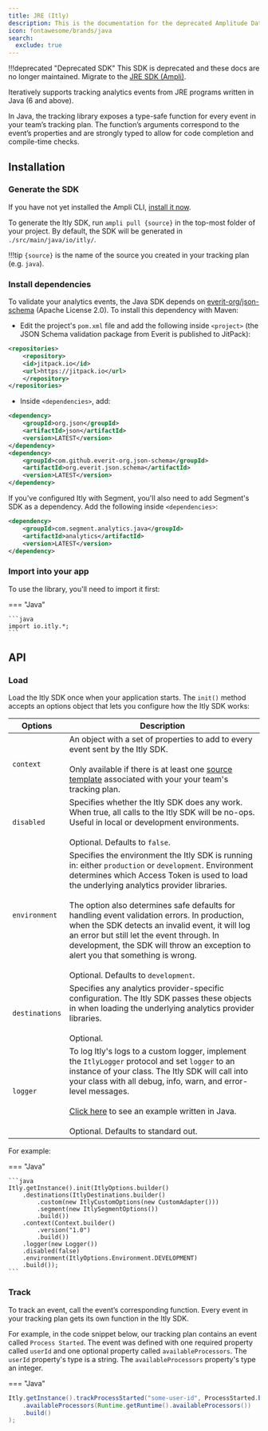 ```yaml
---
title: JRE (Itly)
description: This is the documentation for the deprecated Amplitude Data JRE SDK (Itly)
icon: fontawesome/brands/java
search:
  exclude: true
---
```


<!-- markdownlint-disable -->
<!-- markdown-link-check-disable -->
<!-- vale off-->

!!!deprecated "Deprecated SDK"
    This SDK is deprecated and these docs are no longer maintained. Migrate to the [JRE SDK (Ampli)](/data/sdks/java/ampli/).

Iteratively supports tracking analytics events from JRE programs written in Java (6 and above).

In Java, the tracking library exposes a type-safe function for every event in your team’s tracking plan. The function’s arguments correspond to the event’s properties and are strongly typed to allow for code completion and compile-time checks.

## Installation

### Generate the SDK

If you have not yet installed the Ampli CLI, [install it now](/data/using-the-ampli-cli).

To generate the Itly SDK, run `ampli pull {source}` in the top-most folder of your project. By default, the SDK will be generated in `./src/main/java/io/itly/`.

!!!tip
    `{source}` is the name of the source you created in your tracking plan (e.g. `java`).

### Install dependencies

To validate your analytics events, the Java SDK depends on [everit-org/json-schema](https://github.com/everit-org/json-schema) (Apache License 2.0). To install this dependency with Maven:

- Edit the project's `pom.xml` file and add the following inside `<project>` (the JSON Schema validation package from Everit is published to JitPack):

```xml
<repositories>
    <repository>
    <id>jitpack.io</id>
    <url>https://jitpack.io</url>
    </repository>
</repositories>
```

- Inside `<dependencies>`, add:

```xml
<dependency>
    <groupId>org.json</groupId>
    <artifactId>json</artifactId>
    <version>LATEST</version>
</dependency>
<dependency>
    <groupId>com.github.everit-org.json-schema</groupId>
    <artifactId>org.everit.json.schema</artifactId>
    <version>LATEST</version>
</dependency>
```

If you've configured Itly with Segment, you'll also need to add Segment's SDK as a dependency. Add the following inside `<dependencies>`:

```xml
<dependency>
    <groupId>com.segment.analytics.java</groupId>
    <artifactId>analytics</artifactId>
    <version>LATEST</version>
</dependency>
```

### Import into your app

To use the library, you'll need to import it first:

=== "Java"

    ```java
    import io.itly.*;
    ```

## API

### Load

Load the Itly SDK once when your application starts. The `init()` method accepts an options object that lets you configure how the Itly SDK works:

| <div class="big-column">Options</div> | Description |
|-|-|
| `context`| An object with a set of properties to add to every event sent by the Itly SDK.<br /><br />Only available if there is at least one [source template](/working-with-templates#adding-a-template-to-a-source) associated with your your team's tracking plan.|
| `disabled`| Specifies whether the Itly SDK does any work. When true, all calls to the Itly SDK will be no-ops. Useful in local or development environments.<br /><br />Optional. Defaults to `false`.|
| `environment` | Specifies the environment the Itly SDK is running in: either `production` or `development`. Environment determines which Access Token is used to load the underlying analytics provider libraries.<br /><br />The option also determines safe defaults for handling event validation errors. In production, when the SDK detects an invalid event, it will log an error but still let the event through. In development, the SDK will throw an exception to alert you that something is wrong.<br /><br />Optional. Defaults to `development`.|
| `destinations` | Specifies any analytics provider-specific configuration. The Itly SDK passes these objects in when loading the underlying analytics provider libraries.<br /><br />Optional.|
| `logger` | To log Itly's logs to a custom logger, implement the `ItlyLogger` protocol and set `logger` to an instance of your class. The Itly SDK will call into your class with all debug, info, warn, and error-level messages.<br /><br />[Click here](https://bitbucket.org/seasyd/examples/src/master/jre-java/src/main/java/io/itly/Itly.java) to see an example written in Java.<br /><br />Optional. Defaults to standard out. |

For example:

=== "Java"

    ```java
    Itly.getInstance().init(ItlyOptions.builder()
        .destinations(ItlyDestinations.builder()
            .custom(new ItlyCustomOptions(new CustomAdapter()))
            .segment(new ItlySegmentOptions())
            .build())
        .context(Context.builder()
            .version("1.0")
            .build())
        .logger(new Logger())
        .disabled(false)
        .environment(ItlyOptions.Environment.DEVELOPMENT)
        .build());
    ```

### Track

To track an event, call the event’s corresponding function. Every event in your tracking plan gets its own function in the Itly SDK.

For example, in the code snippet below, our tracking plan contains an event called `Process Started`. The event was defined with one required property called `userId` and one optional property called `availableProcessors`. The `userId` property's type is a string. The `availableProcessors` property's type an integer.

=== "Java"

```java
Itly.getInstance().trackProcessStarted("some-user-id", ProcessStarted.builder()
    .availableProcessors(Runtime.getRuntime().availableProcessors())
    .build()
);
```
